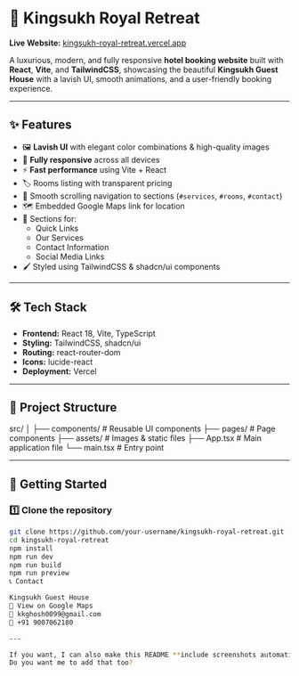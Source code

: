 # 🏨 Kingsukh Royal Retreat

**Live Website:** [kingsukh-royal-retreat.vercel.app](https://kingsukh-royal-retreat.vercel.app)  

A luxurious, modern, and fully responsive **hotel booking website** built with **React**, **Vite**, and **TailwindCSS**, showcasing the beautiful **Kingsukh Guest House** with a lavish UI, smooth animations, and a user-friendly booking experience.

---

## ✨ Features

- 🖼️ **Lavish UI** with elegant color combinations & high-quality images
- 📱 **Fully responsive** across all devices
- ⚡ **Fast performance** using Vite + React
- 🏷️ Rooms listing with transparent pricing
- 📌 Smooth scrolling navigation to sections (`#services`, `#rooms`, `#contact`)
- 🗺️ Embedded Google Maps link for location
- 📍 Sections for:
  - Quick Links
  - Our Services
  - Contact Information
  - Social Media Links
- 🖌️ Styled using TailwindCSS & shadcn/ui components

---

## 🛠️ Tech Stack

- **Frontend:** React 18, Vite, TypeScript
- **Styling:** TailwindCSS, shadcn/ui
- **Routing:** react-router-dom
- **Icons:** lucide-react
- **Deployment:** Vercel

---

## 📂 Project Structure


src/
│
├── components/ # Reusable UI components
├── pages/ # Page components
├── assets/ # Images & static files
├── App.tsx # Main application file
└── main.tsx # Entry point

---

## 🚀 Getting Started

### 1️⃣ Clone the repository
```bash
git clone https://github.com/your-username/kingsukh-royal-retreat.git
cd kingsukh-royal-retreat
npm install
npm run dev
npm run build
npm run preview
📞 Contact

Kingsukh Guest House
📍 View on Google Maps
📧 kkghosh0099@gmail.com
📱 +91 9007062180

---

If you want, I can also make this README **include screenshots automatically from your `assets` folder** so it looks like a premium project on GitHub.  
Do you want me to add that too?
